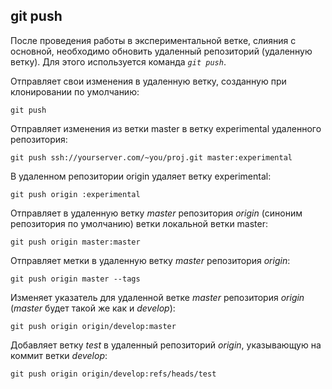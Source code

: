 ## git push

После проведения работы в экспериментальной ветке, слияния с основной, необходимо обновить удаленный репозиторий (удаленную ветку). Для этого используется команда *`git push`*.

Отправляет свои изменения в удаленную ветку, созданную при клонировании по умолчанию:

```bash=
git push
```

Отправляет изменения из ветки master в ветку experimental удаленного репозитория:

```bash=
git push ssh://yourserver.com/~you/proj.git master:experimental
```

В удаленном репозитории origin удаляет ветку experimental:

```bash=
git push origin :experimental
```

Отправляет в удаленную ветку *master* репозитория *origin* (синоним репозитория по умолчанию) ветки локальной ветки master:

```bash=
git push origin master:master
```

Отправляет метки в удаленную ветку *master* репозитория *origin*:

```bash=
git push origin master --tags
```

Изменяет указатель для удаленной ветке *master* репозитория *origin* (*master* будет такой же как и *develop*):

```bash=
git push origin origin/develop:master
```

Добавляет ветку *test* в удаленный репозиторий *origin*, указывающую на коммит ветки *develop*:

```bash=
git push origin origin/develop:refs/heads/test
```